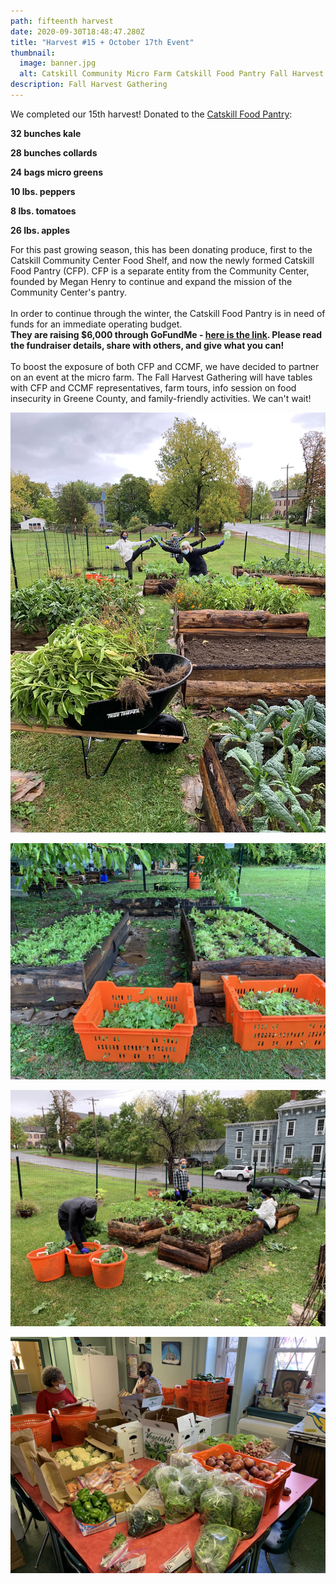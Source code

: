 ```yaml
---
path: fifteenth harvest
date: 2020-09-30T18:48:47.280Z
title: "Harvest #15 + October 17th Event"
thumbnail:
  image: banner.jpg
  alt: Catskill Community Micro Farm Catskill Food Pantry Fall Harvest Gathering
description: Fall Harvest Gathering
---
```

We completed our 15th harvest! Donated to the [Catskill Food Pantry](catskillfoodpantry.org):

**32 bunches kale**

**28 bunches collards**

**24 bags micro greens**

**10 lbs. peppers**

**8 lbs. tomatoes**

**26 lbs. apples**

For this past growing season, this has been donating produce, first to the Catskill Community Center Food Shelf, and now the newly formed Catskill Food Pantry (CFP). CFP is a separate entity from the Community Center, founded by Megan Henry to continue and expand the mission of the Community Center's pantry.\
\
In order to continue through the winter, the Catskill Food Pantry is in need of funds for an immediate operating budget.\
**They are raising $6,000 through GoFundMe - [here is the link](https://ccmicrofarm.us18.list-manage.com/track/click?u=94746e6c6b5541022831953dd&id=7c80c72455&e=ef559ba078). Please read the fundraiser details, share with others, and give what you can!**\
\
To boost the exposure of both CFP and CCMF, we have decided to partner on an event at the micro farm. The Fall Harvest Gathering will have tables with CFP and CCMF representatives, farm tours, info session on food insecurity in Greene County, and family-friendly activities. We can't wait!

![Catskill Community Micro Farm volunteers celebrating](img_7062.jpg "Kicks")

![Catskill Community Micro Farm greens harvest](img_7063.jpg "Greens")

![Catskill Community Micro Farm volunteers harvesting](img_7057.jpg "Harvest")

![Catskill Food Pantry](img_7068.jpg "Catskill Food Pantry")